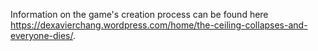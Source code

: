 Information on the game's creation process can be found here https://dexavierchang.wordpress.com/home/the-ceiling-collapses-and-everyone-dies/.
